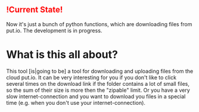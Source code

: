 <span style = "color:red; font-weight: bold">!Current State!</span>
---------------
Now it's just a bunch of python functions, which are downloading files from
put.io. The development is in progress.


What is this all about?
=======================
This tool [is|going to be] a tool for downloading and uploading files from the
cloud put.io. It can be very interesting for you if you don't like to click
several times on the download link if the folder contains a lot of small files,
so the sum of their size is more then the "zipable" limit. Or you have a very
slow internet-connection and you want to download you files in a special time
(e.g. when you don't use your internet-connection).
